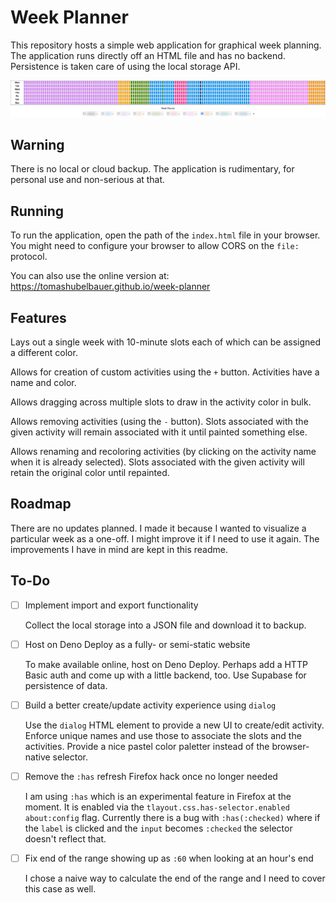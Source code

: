 # Week Planner

This repository hosts a simple web application for graphical week planning.
The application runs directly off an HTML file and has no backend.
Persistence is taken care of using the local storage API.

![](screenshot.png)

## Warning

There is no local or cloud backup.
The application is rudimentary, for personal use and non-serious at that.

## Running

To run the application, open the path of the `index.html` file in your browser.
You might need to configure your browser to allow CORS on the `file:` protocol.

You can also use the online version at:
https://tomashubelbauer.github.io/week-planner

## Features

Lays out a single week with 10-minute slots each of which can be assigned a
different color.

Allows for creation of custom activities using the `+` button.
Activities have a name and color.

Allows dragging across multiple slots to draw in the activity color in bulk.

Allows removing activities (using the `-` button).
Slots associated with the given activity will remain associated with it until
painted something else.

Allows renaming and recoloring activities (by clicking on the activity name when
it is already selected).
Slots associated with the given activity will retain the original color until
repainted.

## Roadmap

There are no updates planned.
I made it because I wanted to visualize a particular week as a one-off.
I might improve it if I need to use it again.
The improvements I have in mind are kept in this readme.

## To-Do

- [ ] Implement import and export functionality

  Collect the local storage into a JSON file and download it to backup.

- [ ] Host on Deno Deploy as a fully- or semi-static website

  To make available online, host on Deno Deploy.
  Perhaps add a HTTP Basic auth and come up with a little backend, too.
  Use Supabase for persistence of data.

- [ ] Build a better create/update activity experience using `dialog`

  Use the `dialog` HTML element to provide a new UI to create/edit activity.
  Enforce unique names and use those to associate the slots and the activities.
  Provide a nice pastel color paletter instead of the browser-native selector.

- [ ] Remove the `:has` refresh Firefox hack once no longer needed

  I am using `:has` which is an experimental feature in Firefox at the moment.
  It is enabled via the `tlayout.css.has-selector.enabled` `about:config` flag.
  Currently there is a bug with `:has(:checked)` where if the `label` is clicked
  and the `input` becomes `:checked` the selector doesn't reflect that.

- [ ] Fix end of the range showing up as `:60` when looking at an hour's end

  I chose a naive way to calculate the end of the range and I need to cover this
  case as well.
